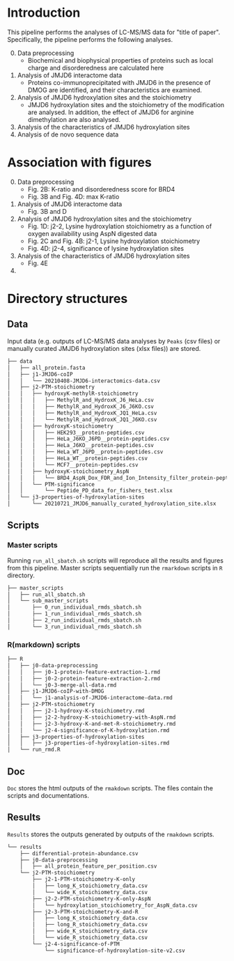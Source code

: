 # Introduction

This pipeline performs the analyses of LC-MS/MS data for "title of paper". Specifically, the pipeline performs the following analyses.

0. Data preprocessing
    - Biochemical and biophysical properties of proteins such as local charge and disorderedness are calculated here
1. Analysis of JMJD6 interactome data
    - Proteins co-immunoprecipitated with JMJD6 in the presence of DMOG are identified, and their characteristics are examined.
2. Analysis of JMJD6 hydroxylation sites and the stoichiometry
    - JMJD6 hydroxylation sites and the stoichiometry of the modification are analysed. In addition, the effect of JMJD6 for arginine dimethylation are also analysed.
3. Analysis of the characteristics of JMJD6 hydroxylation sites
4. Analysis of de novo sequence data

# Association with figures

0. Data preprocessing
    - Fig. 2B: K-ratio and disorderedness score for BRD4
    - Fig. 3B and Fig. 4D: max K-ratio
1. Analysis of JMJD6 interactome data
    - Fig. 3B and D
2. Analysis of JMJD6 hydroxylation sites and the stoichiometry
    - Fig. 1D: j2-2, Lysine hydroxylation stoichiometry as a function of oxygen availability using AspN digested data
    - Fig. 2C and Fig. 4B: j2-1, Lysine hydroxylation stoichiometry
    - Fig. 4D: j2-4, significance of lysine hydroxylation sites
3. Analysis of the characteristics of JMJD6 hydroxylation sites
    - Fig. 4E
4.

# Directory structures

## Data
Input data (e.g. outputs of LC-MS/MS data analyses by `Peaks` (csv files) or manually curated JMJD6 hydroxylation sites (xlsx files)) are stored.

``` bash
├── data
│   ├── all_protein.fasta
│   ├── j1-JMJD6-coIP
│   │   └── 20210408-JMJD6-interactomics-data.csv
│   ├── j2-PTM-stoichiometry
│   │   ├── hydroxyK-methylR-stoichiometry
│   │   │   ├── MethylR_and_HydroxK_J6_HeLa.csv
│   │   │   ├── MethylR_and_HydroxK_J6_J6KO.csv
│   │   │   ├── MethylR_and_HydroxK_JQ1_HeLa.csv
│   │   │   └── MethylR_and_HydroxK_JQ1_J6KO.csv
│   │   ├── hydroxyK-stoichiometry
│   │   │   ├── HEK293__protein-peptides.csv
│   │   │   ├── HeLa_J6KO_J6PD__protein-peptides.csv
│   │   │   ├── HeLa_J6KO__protein-peptides.csv
│   │   │   ├── HeLa_WT_J6PD__protein-peptides.csv
│   │   │   ├── HeLa_WT__protein-peptides.csv
│   │   │   └── MCF7__protein-peptides.csv
│   │   ├── hydroxyK-stoichiometry_AspN
│   │   │   └── BRD4_AspN_Dox_FDR_and_Ion_Intensity_filter_protein-peptides.csv
│   │   └── PTM-significance
│   │       └── Peptide_PD_data_for_fishers_test.xlsx
│   └── j3-properties-of-hydroxylation-sites
│       └── 20210721_JMJD6_manually_curated_hydroxylation_site.xlsx
```

## Scripts

### Master scripts
Running `run_all_sbatch.sh` scripts will reproduce all the results and figures from this pipeline.
Master scripts sequentially run the `rmarkdown` scripts in `R` directory.

```bash
├── master_scripts
│   ├── run_all_sbatch.sh
│   └── sub_master_scripts
│       ├── 0_run_individual_rmds_sbatch.sh
│       ├── 1_run_individual_rmds_sbatch.sh
│       ├── 2_run_individual_rmds_sbatch.sh
│       └── 3_run_individual_rmds_sbatch.sh
```

### R(markdown) scripts

```bash
├── R
│   ├── j0-data-preprocessing
│   │   ├── j0-1-protein-feature-extraction-1.rmd
│   │   ├── j0-2-protein-feature-extraction-2.rmd
│   │   └── j0-3-merge-all-data.rmd
│   ├── j1-JMJD6-coIP-with-DMOG
│   │   └── j1-analysis-of-JMJD6-interactome-data.rmd
│   ├── j2-PTM-stoichiometry
│   │   ├── j2-1-hydroxy-K-stoichiometry.rmd
│   │   ├── j2-2-hydroxy-K-stoichiometry-with-AspN.rmd
│   │   ├── j2-3-hydroxy-K-and-met-R-stoichiometry.rmd
│   │   └── j2-4-significance-of-K-hydroxylation.rmd
│   ├── j3-properties-of-hydroxylation-sites
│   │   ├── j3-properties-of-hydroxylation-sites.rmd
│   └── run_rmd.R
```

## Doc
`Doc` stores the html outputs of the `rmakdown` scripts. The files contain the scripts and documentations.


## Results

`Results` stores the outputs generated by outputs of the `rmakdown` scripts.


```bash
└── results
    ├── differential-protein-abundance.csv
    ├── j0-data-preprocessing
    │   ├── all_protein_feature_per_position.csv
    └── j2-PTM-stoichiometry
        ├── j2-1-PTM-stoichiometry-K-only
        │   ├── long_K_stoichiometry_data.csv
        │   └── wide_K_stoichiometry_data.csv
        ├── j2-2-PTM-stoichiometry-K-only-AspN
        │   └── hydroxylation_stoichiometry_for_AspN_data.csv
        ├── j2-3-PTM-stoichiometry-K-and-R
        │   ├── long_K_stoichiometry_data.csv
        │   ├── long_R_stoichiometry_data.csv
        │   ├── wide_K_stoichiometry_data.csv
        │   └── wide_R_stoichiometry_data.csv
        └── j2-4-significance-of-PTM
            └── significance-of-hydroxylation-site-v2.csv

```
